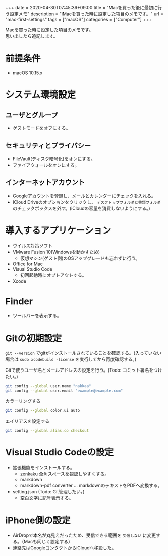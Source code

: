 +++ 
date = 2020-04-30T07:45:36+09:00
title = "Macを買った後に最初に行う設定メモ"
description = "iMacを買った時に設定した項目のメモです。"
url = "mac-first-settings" 
tags = ["macOS"]
categories = ["Computer"]
+++

Macを買った時に設定した項目のメモです。  
思い出したら追記します。

# 前提条件
* macOS 10.15.x

# システム環境設定

## ユーザとグループ
* ゲストモードをオフにする。

## セキュリティとプライバシー
* FileVault(ディスク暗号化)をオンにする。
* ファイアウォールをオンにする。

## インターネットアカウント
* Googleアカウントを登録し、メールとカレンダーにチェックを入れる。
* iCloud Driveのオプションをクリックし、 `デスクトップフォルダと書類フォルダ` のチェックボックスを外す。(iCloudの容量を消費しないようにする。)

# 導入するアプリケーション

* ウイルス対策ソフト
* VMware Fusion 10(Windowsを動かすため)
    * 仮想マシン(ゲスト側)のOSアップグレードも忘れずに行う。
* Office for Mac
* Visual Studio Code
    * 初回起動時にオプトアウトする。
* Xcode

# Finder
* ツールバーを表示する。

# Gitの初期設定

`git --version` でgitがインストールされていることを確認する。(入っていない場合は `sudo xcodebuild -license` を実行してから再度確認する。)

Gitで使うユーザ名とメールアドレスの設定を行う。(Todo: コミット署名をつけたい。)
```bash
git config --global user.name "nakkaa"
git config --global user.email "example@example.com"
```

カラーリングする
```bash
git config --global color.ui auto
```

エイリアスを設定する
```bash
git config --global alias.co checkout
```

# Visual Studio Codeの設定

* 拡張機能をインストールする。
    * zenkaku 全角スペースを視認しやすくする。
    * markdown
    * markdown-pdf converter ... markdownのテキストをPDFへ変換する。
* setting.json (Todo: Git管理したい。)
    * 空白文字に記号表示する。

# iPhone側の設定

* AirDropで本名が丸見えだったため、受信できる範囲を `受信しない` に変更する。（Macも同じく設定する）
* 連絡先はGoogleコンタクトからiCloudへ移設した。

